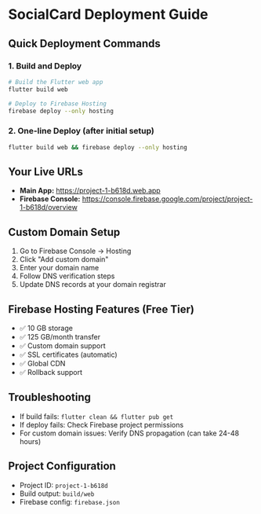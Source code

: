 # SocialCard Deployment Guide

## Quick Deployment Commands

### 1. Build and Deploy

```bash
# Build the Flutter web app
flutter build web

# Deploy to Firebase Hosting
firebase deploy --only hosting
```

### 2. One-line Deploy (after initial setup)

```bash
flutter build web && firebase deploy --only hosting
```

## Your Live URLs

- **Main App:** https://project-1-b618d.web.app
- **Firebase Console:** https://console.firebase.google.com/project/project-1-b618d/overview

## Custom Domain Setup

1. Go to Firebase Console → Hosting
2. Click "Add custom domain"
3. Enter your domain name
4. Follow DNS verification steps
5. Update DNS records at your domain registrar

## Firebase Hosting Features (Free Tier)

- ✅ 10 GB storage
- ✅ 125 GB/month transfer
- ✅ Custom domain support
- ✅ SSL certificates (automatic)
- ✅ Global CDN
- ✅ Rollback support

## Troubleshooting

- If build fails: `flutter clean && flutter pub get`
- If deploy fails: Check Firebase project permissions
- For custom domain issues: Verify DNS propagation (can take 24-48 hours)

## Project Configuration

- Project ID: `project-1-b618d`
- Build output: `build/web`
- Firebase config: `firebase.json`

